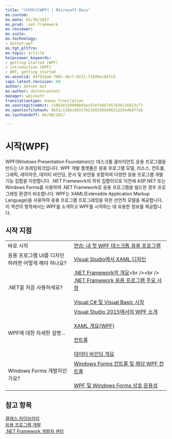 ```yaml
---
title: "시작하기(WPF) | Microsoft Docs"
ms.custom: 
ms.date: 03/30/2017
ms.prod: .net-framework
ms.reviewer: 
ms.suite: 
ms.technology:
- dotnet-wpf
ms.tgt_pltfrm: 
ms.topic: article
helpviewer_keywords:
- getting started [WPF]
- introduction [WPF]
- WPF, getting started
ms.assetid: 04f91da8-708c-46c7-8172-f1695ec847cd
caps.latest.revision: 60
author: dotnet-bot
ms.author: dotnetcontent
manager: wpickett
translationtype: Human Translation
ms.sourcegitcommit: c50b3e328998b65ec47efe6d7457b36116813c77
ms.openlocfilehash: 4b51c118bc60327b11501585d9821229ed6df7ab
ms.lasthandoff: 04/08/2017

---
```

# <a name="getting-started-wpf"></a>시작(WPF)
WPF(Windows Presentation Foundation)는 데스크톱 클라이언트 응용 프로그램을 만드는 UI 프레임워크입니다. WPF 개발 플랫폼은 응용 프로그램 모델, 리소스, 컨트롤, 그래픽, 레이아웃, 데이터 바인딩, 문서 및 보안을 포함하여 다양한 응용 프로그램 개발 기능 집합을 지원합니다. .NET Framework의 하위 집합이므로 이전에 ASP.NET 또는 Windows Forms를 사용하여 .NET Framework로 응용 프로그램을 빌드한 경우 프로그래밍 환경이 비슷합니다. WPF는 XAML(Extensible Application Markup Language)을 사용하여 응용 프로그램 프로그래밍을 위한 선언적 모델을 제공합니다. 이 섹션의 항목에서는 WPF를 소개하고 WPF를 시작하는 데 유용한 정보를 제공합니다.  
  
## <a name="where-should-i-start"></a>시작 지점  
  
|||  
|-|-|  
|바로 시작|[연습: 내 첫 WPF 데스크톱 응용 프로그램](../../../../docs/framework/wpf/getting-started/walkthrough-my-first-wpf-desktop-application.md)|  
|응용 프로그램 UI를 디자인하려면 어떻게 해야 하나요?|[Visual Studio에서 XAML 디자인](http://msdn.microsoft.com/library/288e2415-9fcf-408e-bc35-9848315e14fd)|  
|.NET을 처음 사용하세요?|[.NET Framework의 개요](https://msdn.microsoft.com/en-us/library/zw4w595w\(v=vs.140\).aspx)<br /><br /> [.NET Framework 응용 프로그램 주요 사항](../../../../docs/standard/application-essentials.md)<br /><br /> [Visual C# 및 Visual Basic 시작](https://msdn.microsoft.com/en-us/library/dd492171\(v=vs.140\).aspx)|  
|WPF에 대한 자세한 설명...|[Visual Studio 2015에서의 WPF 소개](../../../../docs/framework/wpf/getting-started/introduction-to-wpf-in-vs.md)<br /><br /> [XAML 개요(WPF)](../../../../docs/framework/wpf/advanced/xaml-overview-wpf.md)<br /><br /> [컨트롤](../../../../docs/framework/wpf/controls/index.md)<br /><br /> [데이터 바인딩 개요](../../../../docs/framework/wpf/data/data-binding-overview.md)|  
|Windows Forms 개발자인가요?|[Windows Forms 컨트롤 및 해당 WPF 컨트롤](../../../../docs/framework/wpf/advanced/windows-forms-controls-and-equivalent-wpf-controls.md)<br /><br /> [WPF 및 Windows Forms 상호 운용성](../../../../docs/framework/wpf/advanced/wpf-and-windows-forms-interoperation.md)|  
  
## <a name="see-also"></a>참고 항목  
 [클래스 라이브러리](../../../../docs/framework/wpf/class-library-wpf.md)   
 [응용 프로그램 개발](../../../../docs/framework/wpf/app-development/index.md)   
 [.NET Framework 개발자 센터](http://go.microsoft.com/fwlink/?LinkId=187437)
